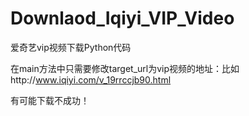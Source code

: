 # Downlaod_Iqiyi_VIP_Video
爱奇艺vip视频下载Python代码

在main方法中只需要修改target_url为vip视频的地址：比如http://www.iqiyi.com/v_19rrccjb90.html

有可能下载不成功！
